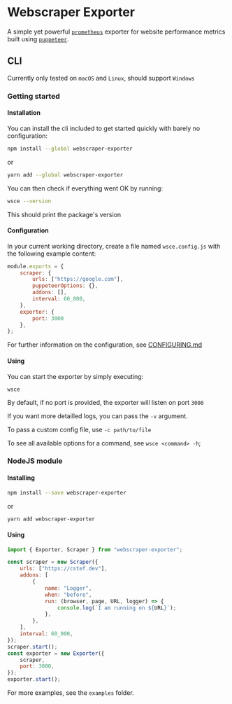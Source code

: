 # Webscraper Exporter

A simple yet powerful [`prometheus`](https://prometheus.io) exporter for website performance metrics built using [`puppeteer`](https://pptr.dev/).

## CLI 

Currently only tested on `macOS` and `Linux`, should support `Windows`

### Getting started

#### Installation

You can install the cli included to get started quickly with barely no configuration:

```bash
npm install --global webscraper-exporter 
```

or 

```bash
yarn add --global webscraper-exporter
```

You can then check if everything went OK by running:
```bash
wsce --version
```
This should print the package's version

#### Configuration

In your current working directory, create a file named `wsce.config.js` with the following example content:

```js
module.exports = {
    scraper: {
        urls: ["https://google.com"],
        puppeteerOptions: {},
        addons: [],
        interval: 60_000,
    },
    exporter: {
        port: 3000
    },
};
```

For further information on the configuration, see [CONFIGURING.md](./docs/CONFIGURING.md)

#### Using

You can start the exporter by simply executing:

```
wsce
```

By default, if no port is provided, the exporter will listen on port `3000`

If you want more detailled logs, you can pass the `-v` argument.

To pass a custom config file, use `-c path/to/file`

To see all available options for a command, see `wsce <command> -h`;

### NodeJS module

#### Installing

```bash
npm install --save webscraper-exporter 
```

or 

```bash
yarn add webscraper-exporter
```

#### Using
```js
import { Exporter, Scraper } from "webscraper-exporter";

const scraper = new Scraper({
    urls: ["https://cstef.dev"],
    addons: [
        {
            name: "Logger",
            when: "before",
            run: (browser, page, URL, logger) => {
                console.log(`I am running on ${URL}`);
            },
        },
    ],
    interval: 60_000,
});
scraper.start();
const exporter = new Exporter({ 
    scraper, 
    port: 3000, 
});
exporter.start();
```
For more examples, see the `examples` folder.
